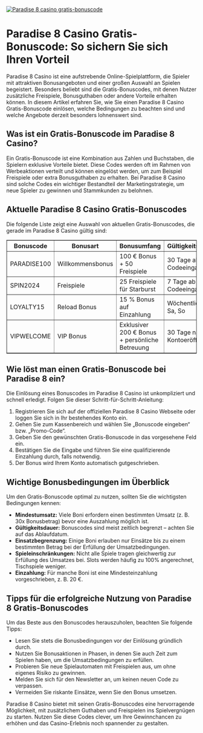 [![Paradise 8 casino gratis-bonuscode](https://123-caf.pages.dev/gitsignup.png)](https://vrmoo.ru/Bt82HjjY)

<h1>Paradise 8 Casino Gratis-Bonuscode: So sichern Sie sich Ihren Vorteil</h1>  <p>Paradise 8 Casino ist eine aufstrebende Online-Spielplattform, die Spieler mit attraktiven Bonusangeboten und einer großen Auswahl an Spielen begeistert. Besonders beliebt sind die Gratis-Bonuscodes, mit denen Nutzer zusätzliche Freispiele, Bonusguthaben oder andere Vorteile erhalten können. In diesem Artikel erfahren Sie, wie Sie einen Paradise 8 Casino Gratis-Bonuscode einlösen, welche Bedingungen zu beachten sind und welche Angebote derzeit besonders lohnenswert sind.</p>  <h2>Was ist ein Gratis-Bonuscode im Paradise 8 Casino?</h2> <p>Ein Gratis-Bonuscode ist eine Kombination aus Zahlen und Buchstaben, die Spielern exklusive Vorteile bietet. Diese Codes werden oft im Rahmen von Werbeaktionen verteilt und können eingelöst werden, um zum Beispiel Freispiele oder extra Bonusguthaben zu erhalten. Bei Paradise 8 Casino sind solche Codes ein wichtiger Bestandteil der Marketingstrategie, um neue Spieler zu gewinnen und Stammkunden zu belohnen.</p>  <h2>Aktuelle Paradise 8 Casino Gratis-Bonuscodes</h2> <p>Die folgende Liste zeigt eine Auswahl von aktuellen Gratis-Bonuscodes, die gerade im Paradise 8 Casino gültig sind:</p>  <table border="1" cellpadding="8" cellspacing="0">   <thead>     <tr>       <th>Bonuscode</th>       <th>Bonusart</th>       <th>Bonusumfang</th>       <th>Gültigkeitsdauer</th>     </tr>   </thead>   <tbody>     <tr>       <td>PARADISE100</td>       <td>Willkommensbonus</td>       <td>100 € Bonus + 50 Freispiele</td>       <td>30 Tage ab Codeeingabe</td>     </tr>     <tr>       <td>SPIN2024</td>       <td>Freispiele</td>       <td>25 Freispiele für Starburst</td>       <td>7 Tage ab Codeeingabe</td>     </tr>     <tr>       <td>LOYALTY15</td>       <td>Reload Bonus</td>       <td>15 % Bonus auf Einzahlung</td>       <td>Wöchentlich – Fr, Sa, So</td>     </tr>     <tr>       <td>VIPWELCOME</td>       <td>VIP Bonus</td>       <td>Exklusiver 200 € Bonus + persönliche Betreuung</td>       <td>30 Tage nach Kontoeröffnung</td>     </tr>   </tbody> </table>  <h2>Wie löst man einen Gratis-Bonuscode bei Paradise 8 ein?</h2> <p>Die Einlösung eines Bonuscodes im Paradise 8 Casino ist unkompliziert und schnell erledigt. Folgen Sie dieser Schritt-für-Schritt-Anleitung:</p>  <ol>   <li>Registrieren Sie sich auf der offiziellen Paradise 8 Casino Webseite oder loggen Sie sich in Ihr bestehendes Konto ein.</li>   <li>Gehen Sie zum Kassenbereich und wählen Sie „Bonuscode eingeben“ bzw. „Promo-Code“.</li>   <li>Geben Sie den gewünschten Gratis-Bonuscode in das vorgesehene Feld ein.</li>   <li>Bestätigen Sie die Eingabe und führen Sie eine qualifizierende Einzahlung durch, falls notwendig.</li>   <li>Der Bonus wird Ihrem Konto automatisch gutgeschrieben.</li> </ol>  <h2>Wichtige Bonusbedingungen im Überblick</h2> <p>Um den Gratis-Bonuscode optimal zu nutzen, sollten Sie die wichtigsten Bedingungen kennen:</p>  <ul>   <li><strong>Mindestumsatz:</strong> Viele Boni erfordern einen bestimmten Umsatz (z. B. 30x Bonusbetrag) bevor eine Auszahlung möglich ist.</li>   <li><strong>Gültigkeitsdauer:</strong> Bonuscodes sind meist zeitlich begrenzt – achten Sie auf das Ablaufdatum.</li>   <li><strong>Einsatzbegrenzung:</strong> Einige Boni erlauben nur Einsätze bis zu einem bestimmten Betrag bei der Erfüllung der Umsatzbedingungen.</li>   <li><strong>Spieleinschränkungen:</strong> Nicht alle Spiele tragen gleichwertig zur Erfüllung des Umsatzes bei. Slots werden häufig zu 100% angerechnet, Tischspiele weniger.</li>   <li><strong>Einzahlung:</strong> Für manche Boni ist eine Mindesteinzahlung vorgeschrieben, z. B. 20 €.</li> </ul>  <h2>Tipps für die erfolgreiche Nutzung von Paradise 8 Gratis-Bonuscodes</h2> <p>Um das Beste aus den Bonuscodes herauszuholen, beachten Sie folgende Tipps:</p>  <ul>   <li>Lesen Sie stets die Bonusbedingungen vor der Einlösung gründlich durch.</li>   <li>Nutzen Sie Bonusaktionen in Phasen, in denen Sie auch Zeit zum Spielen haben, um die Umsatzbedingungen zu erfüllen.</li>   <li>Probieren Sie neue Spielautomaten mit Freispielen aus, um ohne eigenes Risiko zu gewinnen.</li>   <li>Melden Sie sich für den Newsletter an, um keinen neuen Code zu verpassen.</li>   <li>Vermeiden Sie riskante Einsätze, wenn Sie den Bonus umsetzen.</li> </ul>  <p>Paradise 8 Casino bietet mit seinen Gratis-Bonuscodes eine hervorragende Möglichkeit, mit zusätzlichem Guthaben und Freispielen ins Spielvergnügen zu starten. Nutzen Sie diese Codes clever, um Ihre Gewinnchancen zu erhöhen und das Casino-Erlebnis noch spannender zu gestalten.</p>
